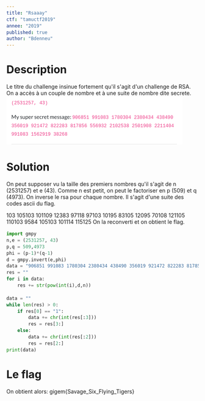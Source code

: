 ```yaml
---
title: "Rsaaay"
ctf: "tamuctf2019"
annee: "2019"
published: true
author: "Bdenneu"
---
```

# Description
Le titre du challenge insinue fortement qu'il s'agit d'un challenge de RSA. On a accès à un couple de nombre et à une suite de nombre dite secrete.
![Rsaaay](/assets/images/tamuctf2019_rsaaay.png)

# Solution
 On peut supposer vu la taille des premiers nombres qu'il s'agit de n (2531257) et e (43). Comme n est petit, on peut le factoriser en p (509) et q (4973). On inverse le rsa pour chaque nombre. Il s'agit d'une suite des codes ascii du flag.
 
103 105103 101109 12383 97118 97103 10195 83105 12095 70108 121105 110103 9584 105103 101114 115125
On la reconverti et on obtient le flag.

```python
import gmpy
n,e = (2531257, 43)
p,q = 509,4973
phi = (p-1)*(q-1)
d = gmpy.invert(e,phi)
data = "906851 991083 1780304 2380434 438490 356019 921472 822283 817856 556932 2102538 2501908 2211404 991083 1562919 38268".split(" ")
res = ""
for i in data:
	res += str(pow(int(i),d,n))

data = ""
while len(res) > 0:
	if res[0] == "1":
		data += chr(int(res[:3]))
		res = res[3:]
	else:
		data += chr(int(res[:2]))
		res = res[2:]
print(data)
```
# Le flag
On obtient alors: gigem{Savage_Six_Flying_Tigers}



